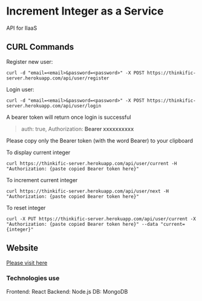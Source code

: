 # Increment Integer as a Service

API for IIaaS

## CURL Commands

Register new user:
```
curl -d "email=<email>&password=<password>" -X POST https://thinkific-server.herokuapp.com/api/user/register
```

Login user:
```
curl -d "email=<email>&password=<password>" -X POST https://thinkific-server.herokuapp.com/api/user/login
```

A bearer token will return once login is successful

> auth: true, Authorization: **Bearer xxxxxxxxxx**

Please copy only the Bearer token (with the word Bearer) to your clipboard

To display current integer
```
curl https://thinkific-server.herokuapp.com/api/user/current -H "Authorization: {paste copied Bearer token here}"
```

To increment current integer
```
curl https://thinkific-server.herokuapp.com/api/user/next -H "Authorization: {paste copied Bearer token here}"
```

To reset integer
```
curl -X PUT https://thinkific-server.herokuapp.com/api/user/current -X "Authorization: {paste copied Bearer token here}" --data "current={integer}"
```

## Website

[Please visit here](https://increment-integer.herokuapp.com)

### Technologies use

Frontend: React
Backend: Node.js
DB: MongoDB
